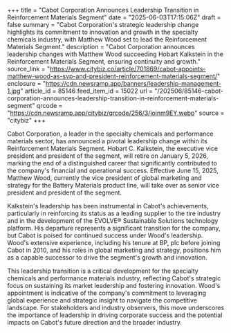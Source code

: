 +++
title = "Cabot Corporation Announces Leadership Transition in Reinforcement Materials Segment"
date = "2025-06-03T17:15:06Z"
draft = false
summary = "Cabot Corporation's strategic leadership change highlights its commitment to innovation and growth in the specialty chemicals industry, with Matthew Wood set to lead the Reinforcement Materials Segment."
description = "Cabot Corporation announces leadership changes with Matthew Wood succeeding Hobart Kalkstein in the Reinforcement Materials Segment, ensuring continuity and growth."
source_link = "https://www.citybiz.co/article/701869/cabot-appoints-matthew-wood-as-svp-and-president-reinforcement-materials-segment/"
enclosure = "https://cdn.newsramp.app/banners/leadership-management-1.jpg"
article_id = 85146
feed_item_id = 15022
url = "/202506/85146-cabot-corporation-announces-leadership-transition-in-reinforcement-materials-segment"
qrcode = "https://cdn.newsramp.app/citybiz/qrcode/256/3/joinm9EY.webp"
source = "citybiz"
+++

<p>Cabot Corporation, a leader in the specialty chemicals and performance materials sector, has announced a pivotal leadership change within its Reinforcement Materials Segment. Hobart C. Kalkstein, the executive vice president and president of the segment, will retire on January 5, 2026, marking the end of a distinguished career that significantly contributed to the company's financial and operational success. Effective June 15, 2025, Matthew Wood, currently the vice president of global marketing and strategy for the Battery Materials product line, will take over as senior vice president and president of the segment.</p><p>Kalkstein's leadership has been instrumental in Cabot's achievements, particularly in reinforcing its status as a leading supplier to the tire industry and in the development of the EVOLVE® Sustainable Solutions technology platform. His departure represents a significant transition for the company, but Cabot is poised for continued success under Wood's leadership. Wood's extensive experience, including his tenure at BP, plc before joining Cabot in 2010, and his roles in global marketing and strategy, positions him as a capable successor to drive the segment's growth and innovation.</p><p>This leadership transition is a critical development for the specialty chemicals and performance materials industry, reflecting Cabot's strategic focus on sustaining its market leadership and fostering innovation. Wood's appointment is indicative of the company's commitment to leveraging global experience and strategic insight to navigate the competitive landscape. For stakeholders and industry observers, this move underscores the importance of leadership in driving corporate success and the potential impacts on Cabot's future direction and the broader industry.</p>